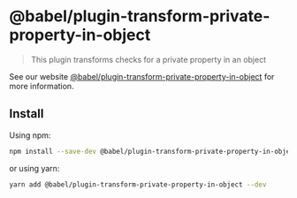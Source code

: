 # @babel/plugin-transform-private-property-in-object

> This plugin transforms checks for a private property in an object

See our
website [@babel/plugin-transform-private-property-in-object](https://babeljs.io/docs/babel-plugin-transform-private-property-in-object)
for more information.

## Install

Using npm:

```sh
npm install --save-dev @babel/plugin-transform-private-property-in-object
```

or using yarn:

```sh
yarn add @babel/plugin-transform-private-property-in-object --dev
```

